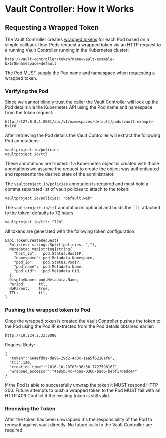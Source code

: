 # Vault Controller: How It Works


## Requesting a Wrapped Token

The Vault Controller creates [wrapped tokens](https://www.hashicorp.com/blog/vault-0.6.html#response-wrapping) for each Pod based
on a simple callback flow. Pods request a wrapped token via an HTTP request to a running Vault Controller running in the Kubernetes cluster:

```
http://vault-controller/token?name=vault-example-bx1r8&namespace=default
```

The Pod MUST supply the Pod name and namespace when requesting a wrapped token.

### Verifying the Pod

Since we cannot blindly trust the caller the Vault Controller will look up the Pod details via the Kubernetes API using the Pod name and namespace from the token request:

```
http://127.0.0.1:8001/api/v1/namespaces/default/pods/vault-example-bx1r8
```

After retrieving the Pod details the Vault Controller will extract the following Pod annotations:

```
vaultproject.io/policies
vaultproject.io/ttl
```

These annotations are trusted. If a Kubernetes object is created with those annotations we assume the request to create the object was authenticated and represents the desired state of the administrator.

The `vaultproject.io/policies` annotation is required and must hold a comma separated list of vault policies to attach to the token:

```
vaultproject.io/policies: "default,web"
```

The `vaultproject.io/ttl` annotation is optional and holds the TTL attached to the token; defaults to 72 hours.

```
vaultproject.io/ttl: "72h"
```

All tokens are generated with the following token configuration:

```
&api.TokenCreateRequest{
  Policies: strings.Split(policies, ","),
  Metadata: map[string]string{
	"host_ip":   pod.Status.HostIP,
    "namespace": pod.Metadata.Namespace,
	"pod_ip":    pod.Status.PodIP,
	"pod_name":  pod.Metadata.Name,
	"pod_uid":   pod.Metadata.Uid,
  },
  DisplayName: pod.Metadata.Name,
  Period:      ttl,
  NoParent:    true,
  TTL:         ttl,
}
```

### Pushing the wrapped token to Pod

Once the wrapped token is created the Vault Controller pushes the token to the Pod using the Pod IP extracted from the Pod details obtained earlier:

```
http://10.224.2.33:8080
```

Request Body:
 
```
{
  "token":"664efd9a-da96-29d2-4d8c-1ea5f6218af6",
  "ttl":120,
  "creation_time":"2016-10-28T05:36:56.772759816Z",
  "wrapped_accessor":"4a85b34c-4baa-0360-bac6-bebf17dedce4"
}
```

If the Pod is able to successfully unwrap the token it MUST respond HTTP 200. Future attempts to push a wrapped token to the Pod MUST fail with an HTTP 409 Conflict if the existing token is still valid.

### Renewing the Token

After the token has been unwrapped it's the responsibility of the Pod to renew it against vault directly. No future calls to the Vault Controller are required.
